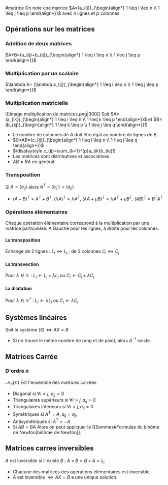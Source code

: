 #matrice 
On note une matrice $A=(a_{ij})_{\begin{align*}  1 \leq i \leq n \\ 1 \leq j \leq p \end{align*}}$ avec $n$ lignes et $p$ colonnes 
## Opérations sur les matrices 
### Addition de deux matrices 
$A+B=(a_{ij}+b_{ij})_{\begin{align*}  1 \leq i \leq n \\ 1 \leq j \leq p \end{align*}}$ 
### Multiplication par un scalaire 
$\lambda A= (\lambda a_{ij})_{\begin{align*}  1 \leq i \leq n \\ 1 \leq j \leq p \end{align*}}$ 
### Multiplication matricielle 
![[image multiplication de matrices.png|300]] 
Soit $A=(a_{ik})_{\begin{align*}  1 \leq i \leq n \\ 1 \leq k \leq p \end{align*}}$ et $B=(b_{kj})_{\begin{align*}  1 \leq k \leq p \\ 1 \leq j \leq q \end{align*}}$  
- Le nombre de colonnes de $A$ doit être égal au nombre de lignes de $B$. 
- $C=AB=(c_{ij})_{\begin{align*}  1 \leq i \leq n \\ 1 \leq j \leq q \end{align*}}$ 
- $\displaystyle c_{ij}=\sum_{k=1}^{p}a_{ik}b_{kj}$ 
- Les matrices sont distributives et associatives.
- $AB \neq BA$ en général.
### Transposition 
Si $A=(a_{ij})$ alors $A^{T}=(a_{ij}')=(a_{ji})$
- $(A+B)^{T}=A^{T}+B^{T}$,  $(\lambda A)^{T}=\lambda A^{T}$,  $(\lambda A + \mu B)^{T}=\lambda A^{T} + \mu B^{T}$, $(AB)^{T}=B^{T}A^{T}$ 
### Opérations élémentaires 
Chaque opération élémentaire correspond à la multiplication par une matrice particulière. A Gauche pour les lignes, à droite pour les colonnes. 
#### La transposition 
Echange de 2 lignes : $L_{i} \leftrightarrow L_{j}$ ; de 2 colonnes $C_{i} \leftrightarrow C_{j}$ 
#### La transvection 
Pour $\lambda \in \mathbb{K}$ : $L_{i} \leftarrow L_{i}+\lambda L_{j}$  ou  $C_{i} \leftarrow C_{i}+\lambda C_{j}$ 
#### La dilatation 
Pour $\lambda \in \mathbb{K}^{*}$ : $L_{i} \leftarrow \lambda L_{i}$ ou $C_{i} \leftarrow \lambda C_{i}$ 

## Systèmes linéaires 
Soit le système $(S) \Leftrightarrow AX=B$
- Si on trouve le même nombre de rang et de pivot, alors $A^{-1}$ existe.

## Matrices Carrée 
### D'ordre $n$
$\mathcal{M}_{n}(\mathbb{K})$ Est l'ensemble des matrices carrées
- Diagonal si $\forall i \neq j$,  $a_{ij}=0$ 
- Triangulaires supérieurs si $\forall i > j, a_{ij}=0$ 
- Triangulaires inferieurs si $\forall i < j, a_{ij}=0$ 
- Symétriques si $A^{T}=A, a_{ij}= a_{ji}$
- Antisymétriques si $A^{T}=-A$
- Si $AB=BA$ Alors on peut appliquer le [[Sommes#Formules du binôme de Newton|binôme de Newton]].  

## Matrices carres inversibles 
$A$ est inversible si il existe $B$ ; $A \times B = B \times A = I_{n}$
- Chacune des matrices des opérations élémentaires est inversible.
- $A$ est inversible $\Leftrightarrow AX=B$ a une unique solution.